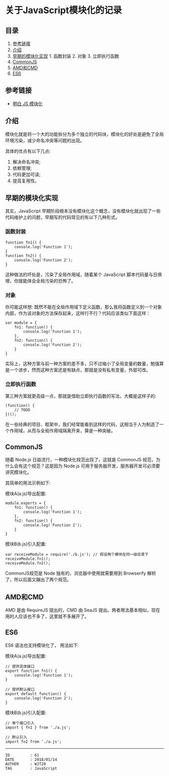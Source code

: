 
# 关于JavaScript模块化的记录 #

## 目录 ##

1. [参考链接](#href1)
2. [介绍](#href2)
3. [早期的模块化实现](#href3)
 [](#href4)   1. 函数封装
 [](#href5)   2. 对象
 [](#href6)   3. 立即执行函数
4. [CommonJS](#href7)
5. [AMD和CMD](#href8)
6. [ES6](#href9)

## <a name="href1">参考链接</a> ##

- [明白 JS 模块化](https://juejin.im/post/59a575b06fb9a0247c6eee02)

## <a name="href2">介绍</a> ##

模块化就是将一个大的功能拆分为多个独立的代码块，模块化的好处是避免了全局环境污染，减少命名冲突等问题的出现。

具体的优点有以下几点:

1. 解决命名冲突;
2. 依赖管理;
3. 代码更加可读;
4. 提高复用性。

## <a name="href3">早期的模块化实现</a> ##

其实，JavaScript 早期阶段根本没有模块化这个概念，没有模块化就出现了一些代码维护上的问题，早期写的代码常见的有以下几种形式。

### <a name="href3-1">函数封装</a> ###

```
function fn1() {
    console.log('Function 1');
}
function fn2() {
    console.log('Function 2');
}
```

这种做法的坏处是，污染了全局作用域，随着某个 JavaScript 脚本代码量与日俱增，你就能体会全局污染的恐怖了。

### <a name="href3-2">对象</a> ###

你可能这样想: 既然不能在全局作用域下定义函数，那么我将函数定义到一个对象内部，作为该对象的方法保存起来，这样行不行？代码应该类似下面这样：

```
var module = {
    fn1: function() {
        console.log('Function 1');
    },
    fn2: function() {
        console.log('Function 2');
    }
}
```

实际上，这种方案与前一种方案的差不多，只不过缩小了全局变量的数量，勉强算是一个进步，然而这种方案还是有缺点，那就是没有私有变量，外部可改。

### <a name="href3-3">立即执行函数</a> ###

第三种方案就更高级一点，那就是借助立即执行函数的写法，大概是这样子的:

```
(function() {
    // TODO
})();
```

在一些经典的项目、框架中，我们经常能看到这样的代码，这相当于人为制造了一个作用域，从而与全局作用域隔离开来，算是一种突破。

## <a name="href4">CommonJS</a> ##

随着 Node.js 日益流行，一种模块化规范出现了，这就是 CommonJS 规范，为什么会有这个规范？这是因为 Node.js 可用于服务器开发，服务器开发可必须要讲究模块化。

其简单的用法示例如下:

模块A(a.js)导出配置:

```
module.exports = {
    fn1: function() {
        console.log('Function 1');
    },
    fn2: function() {
        console.log('Function 2');
    }
}
```

模块B(b.js)引入配置:

```
var receiveModule = require('./b.js'); // 假设两个模块在同一级目录下
receiveModule.fn1();
receiveModule.fn2();
```

CommonJS规范是 Node 独有的，浏览器中使用就需要用到 Browserify 解析了，所以后面又蹦出了两个规范。

## <a name="href5">AMD和CMD</a> ##

AMD 是由 RequireJS 提出的，CMD 由 SeaJS 提出。两者用法基本相似，现在用的人应该也不多了，这里就不多展开了。

## <a name="href6">ES6</a> ##

ES6 语法也支持模块化了， 用法如下:

模块A(a.js)导出配置:

```
// 提供具体接口
export function fn1() {
    console.log('Function 1');
}

// 提供默认接口
export default function() {
    console.log('Function 2');    
}
```

模块B(b.js)引入配置:

```
// 单个接口引入
import { fn1 } from './a.js';

// 默认引入
import fn2 from './a.js';
```

---

```
ID         : 61
DATE       : 2018/01/14
AUTHER     : WJT20
TAG        : JavaScript
```
